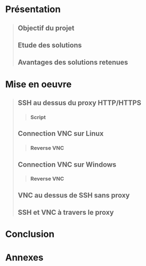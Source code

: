 # Présentation  
>## Objectif du projet
>## Etude des solutions  
>## Avantages des solutions retenues  
# Mise en oeuvre
>## SSH au dessus du proxy HTTP/HTTPS
>>### Script
>## Connection VNC sur Linux
>>### Reverse VNC
>## Connection VNC sur Windows
>>### Reverse VNC
>## VNC au dessus de SSH sans proxy
>## SSH et VNC à travers le  proxy
# Conclusion
# Annexes
